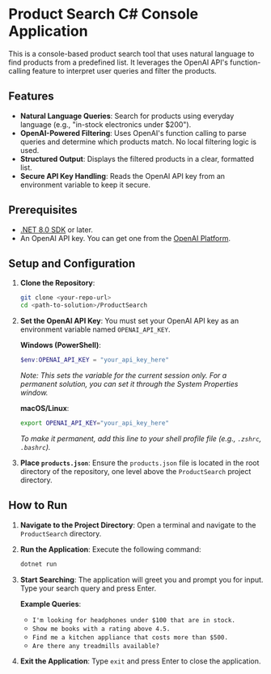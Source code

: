 # Product Search C# Console Application

This is a console-based product search tool that uses natural language to find products from a predefined list. It leverages the OpenAI API's function-calling feature to interpret user queries and filter the products.

## Features

- **Natural Language Queries**: Search for products using everyday language (e.g., "in-stock electronics under $200").
- **OpenAI-Powered Filtering**: Uses OpenAI's function calling to parse queries and determine which products match. No local filtering logic is used.
- **Structured Output**: Displays the filtered products in a clear, formatted list.
- **Secure API Key Handling**: Reads the OpenAI API key from an environment variable to keep it secure.

## Prerequisites

- [.NET 8.0 SDK](https://dotnet.microsoft.com/download/dotnet/8.0) or later.
- An OpenAI API key. You can get one from the [OpenAI Platform](https://platform.openai.com/).

## Setup and Configuration

1. **Clone the Repository**:

    ```bash
    git clone <your-repo-url>
    cd <path-to-solution>/ProductSearch
    ```

2. **Set the OpenAI API Key**:
    You must set your OpenAI API key as an environment variable named `OPENAI_API_KEY`.

    **Windows (PowerShell)**:

    ```powershell
    $env:OPENAI_API_KEY = "your_api_key_here"
    ```
    *Note: This sets the variable for the current session only. For a permanent solution, you can set it through the System Properties window.*
    
    **macOS/Linux**:

    ```bash
    export OPENAI_API_KEY="your_api_key_here"
    ```

    *To make it permanent, add this line to your shell profile file (e.g., `.zshrc`, `.bashrc`).*

3. **Place `products.json`**:
    Ensure the `products.json` file is located in the root directory of the repository, one level above the `ProductSearch` project directory.

## How to Run

1. **Navigate to the Project Directory**:
    Open a terminal and navigate to the `ProductSearch` directory.

2. **Run the Application**:
    Execute the following command:

    ```bash
    dotnet run
    ```

3. **Start Searching**:
    The application will greet you and prompt you for input. Type your search query and press Enter.

    **Example Queries**:
    - `I'm looking for headphones under $100 that are in stock.`
    - `Show me books with a rating above 4.5.`
    - `Find me a kitchen appliance that costs more than $500.`
    - `Are there any treadmills available?`

4. **Exit the Application**:
    Type `exit` and press Enter to close the application.
